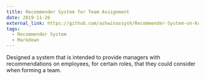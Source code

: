 ```yaml
---
title: Recommender System for Team Assignment
date: 2019-11-26
external_link: https://github.com/ashwinassysh/Recommender-System-on-Kubernetes
tags:
  - Recommender System
  - Markdown
---
```


Designed a system that is intended to provide managers with recommendations on employees, for certain roles, that they could consider when forming a team.

<!--more-->
